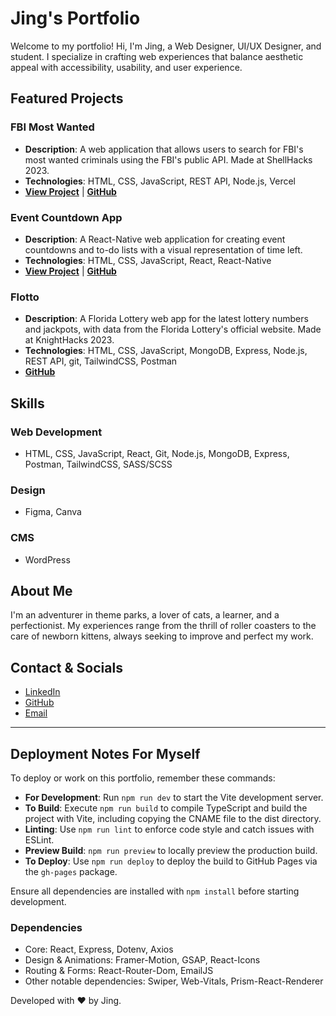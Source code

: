 # Jing's Portfolio

Welcome to my portfolio! Hi, I'm Jing, a Web Designer, UI/UX Designer, and student. I specialize in crafting web experiences that balance aesthetic appeal with accessibility, usability, and user experience.

## Featured Projects

### FBI Most Wanted
- **Description**: A web application that allows users to search for FBI's most wanted criminals using the FBI's public API. Made at ShellHacks 2023.
- **Technologies**: HTML, CSS, JavaScript, REST API, Node.js, Vercel
- **[View Project](https://fbi-most-wanted-acqz9h0xy-jing-lis-projects-3c001a2a.vercel.app/)** | **[GitHub](https://github.com/IndexDuo/FBI-Most-Wanted)**

### Event Countdown App
- **Description**: A React-Native web application for creating event countdowns and to-do lists with a visual representation of time left. 
- **Technologies**: HTML, CSS, JavaScript, React, React-Native
- **[View Project](https://indexduo.github.io/event-countdown/)** | **[GitHub](https://github.com/IndexDuo/event-countdown)**

### Flotto
- **Description**: A Florida Lottery web app for the latest lottery numbers and jackpots, with data from the Florida Lottery's official website. Made at KnightHacks 2023.
- **Technologies**: HTML, CSS, JavaScript, MongoDB, Express, Node.js, REST API, git, TailwindCSS, Postman
- **[GitHub](https://github.com/IndexDuo/Flotto)**

## Skills

### Web Development
- HTML, CSS, JavaScript, React, Git, Node.js, MongoDB, Express, Postman, TailwindCSS, SASS/SCSS

### Design
- Figma, Canva

### CMS
- WordPress

## About Me

I'm an adventurer in theme parks, a lover of cats, a learner, and a perfectionist. My experiences range from the thrill of roller coasters to the care of newborn kittens, always seeking to improve and perfect my work.

## Contact & Socials

- [LinkedIn](https://www.linkedin.com/in/jing-l-24a8391b7/)
- [GitHub](https://github.com/IndexDuo)
- [Email](mailto:jl.jing02123@gmail.com)

---

## Deployment Notes For Myself

To deploy or work on this portfolio, remember these commands:

- **For Development**: Run `npm run dev` to start the Vite development server.
- **To Build**: Execute `npm run build` to compile TypeScript and build the project with Vite, including copying the CNAME file to the dist directory.
- **Linting**: Use `npm run lint` to enforce code style and catch issues with ESLint.
- **Preview Build**: `npm run preview` to locally preview the production build.
- **To Deploy**: Use `npm run deploy` to deploy the build to GitHub Pages via the `gh-pages` package.

Ensure all dependencies are installed with `npm install` before starting development.

### Dependencies

- Core: React, Express, Dotenv, Axios
- Design & Animations: Framer-Motion, GSAP, React-Icons
- Routing & Forms: React-Router-Dom, EmailJS
- Other notable dependencies: Swiper, Web-Vitals, Prism-React-Renderer

Developed with ❤️ by Jing.
